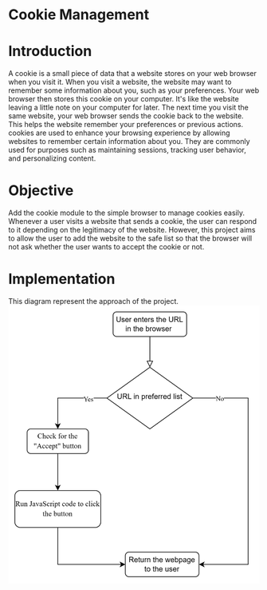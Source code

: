 # Cookie Management
# Introduction
A cookie is a small piece of data that a website stores on your web browser when you visit it.
When you visit a website, the website may want to remember some information about you, such as your preferences. Your web browser then stores this cookie on your computer. It's like the website leaving a little note on your computer for later. The next time you visit the same website, your web browser sends the cookie back to the website. This helps the website remember your preferences or previous actions.
cookies are used to enhance your browsing experience by allowing websites to remember certain information about you. They are commonly used for purposes such as maintaining sessions, tracking user behavior, and personalizing content.

# Objective 
Add the cookie module to the simple browser to manage cookies easily. Whenever a user visits a website that sends a cookie, the user can respond to it depending on the legitimacy of the website. However, this project aims to allow the user to add the website to the safe list so that the browser will not ask whether the user wants to accept the cookie or not.

# Implementation
This diagram represent the approach of the project.
![Cookie_flow_diagram](Images/Cookie_flow_diagram.png)
